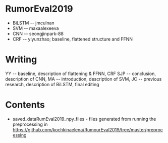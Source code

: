 # RumorEval2019
* BiLSTM -- jmculnan
* SVM -- maxaalexeeva
* CNN -- seongjinpark-88
* CRF -- yiyunzhao; baseline, flattened structure and FFNN

# Writing
YY -- baseline,  description of flattening & FFNN, CRF
SJP -- conclusion, description of CNN, 
MA -- introduction, description of SVM,
JC -- previous research, description of BiLSTM, final editing

# Contents

* saved_dataRumEval2019_npy_files - files generated from running the preprocessing in https://github.com/kochkinaelena/RumourEval2019/tree/master/preprocessing


